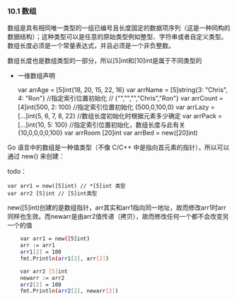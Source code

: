 ### 10.1 数组

数组是具有相同唯一类型的一组已编号且长度固定的数据项序列（这是一种同构的数据结构）；这种类型可以是任意的原始类型例如整型、字符串或者自定义类型。数组长度必须是一个常量表达式，并且必须是一个非负整数。

数组长度也是数组类型的一部分，所以[5]int和[10]int是属于不同类型的

- 一维数组声明

    var arrAge  = [5]int{18, 20, 15, 22, 16}
    var arrName = [5]string{3: "Chris", 4: "Ron"} //指定索引位置初始化 
    // {"","","","Chris","Ron"}
    var arrCount = [4]int{500, 2: 100} //指定索引位置初始化 {500,0,100,0}
    var arrLazy = [...]int{5, 6, 7, 8, 22} //数组长度初始化时根据元素多少确定
    var arrPack = [...]int{10, 5: 100} //指定索引位置初始化，数组长度与此有关 {10,0,0,0,0,100}
    var arrRoom [20]int
    var arrBed = new([20]int)

Go 语言中的数组是一种值类型（不像 C/C++ 中是指向首元素的指针），所以可以通过 new() 来创建：

todo：

    var arr1 = new([5]int) // *[5]int 类型
    var arr2 [5]int // [5]int类型

new([5]int)创建的是数组指针，arr其实和arr1指向同一地址，故而修改arr1时arr同样也生效。而newarr是由arr2值传递（拷贝），故而修改任何一个都不会改变另一个的值

```bash
    var arr1 = new([5]int)
    arr := arr1
    arr1[2] = 100
    fmt.Println(arr1[2], arr[2])

    var arr2 [5]int
    newarr := arr2
    arr2[2] = 100
    fmt.Println(arr2[2], newarr[2])
```